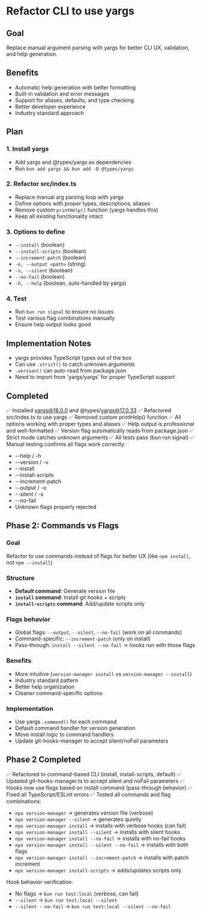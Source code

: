 # Refactor CLI to use yargs

## Goal

Replace manual argument parsing with yargs for better CLI UX, validation, and help generation.

## Benefits

- Automatic help generation with better formatting
- Built-in validation and error messages
- Support for aliases, defaults, and type checking
- Better developer experience
- Industry standard approach

## Plan

### 1. Install yargs

- Add yargs and @types/yargs as dependencies
- Run `bun add yargs && bun add -D @types/yargs`

### 2. Refactor src/index.ts

- Replace manual arg parsing loop with yargs
- Define options with proper types, descriptions, aliases
- Remove custom `printHelp()` function (yargs handles this)
- Keep all existing functionality intact

### 3. Options to define

- `--install` (boolean)
- `--install-scripts` (boolean)
- `--increment-patch` (boolean)
- `-o, --output <path>` (string)
- `-s, --silent` (boolean)
- `--no-fail` (boolean)
- `-h, --help` (boolean, auto-handled by yargs)

### 4. Test

- Run `bun run signal` to ensure no issues
- Test various flag combinations manually
- Ensure help output looks good

## Implementation Notes

- yargs provides TypeScript types out of the box
- Can use `.strict()` to catch unknown arguments
- `.version()` can auto-read from package.json
- Need to import from 'yargs/yargs' for proper TypeScript support

## Completed

✅ Installed yargs@18.0.0 and @types/yargs@17.0.33
✅ Refactored src/index.ts to use yargs
✅ Removed custom printHelp() function
✅ All options working with proper types and aliases
✅ Help output is professional and well-formatted
✅ Version flag automatically reads from package.json
✅ Strict mode catches unknown arguments
✅ All tests pass (bun run signal)
✅ Manual testing confirms all flags work correctly:

- --help / -h
- --version / -v
- --install
- --install-scripts
- --increment-patch
- --output / -o
- --silent / -s
- --no-fail
- Unknown flags properly rejected

## Phase 2: Commands vs Flags

### Goal

Refactor to use commands instead of flags for better UX (like `npm install`, not `npm --install`)

### Structure

- **Default command**: Generate version file
- **`install` command**: Install git hooks + scripts
- **`install-scripts` command**: Add/update scripts only

### Flags behavior

- Global flags: `--output`, `--silent`, `--no-fail` (work on all commands)
- Command-specific: `--increment-patch` (only on install)
- Pass-through: `install --silent --no-fail` → hooks run with those flags

### Benefits

- More intuitive (`version-manager install` vs `version-manager --install`)
- Industry standard pattern
- Better help organization
- Cleaner command-specific options

### Implementation

- Use yargs `.command()` for each command
- Default command handler for version generation
- Move install logic to command handlers
- Update git-hooks-manager to accept silent/noFail parameters

## Phase 2 Completed

✅ Refactored to command-based CLI (install, install-scripts, default)
✅ Updated git-hooks-manager.ts to accept silent and noFail parameters
✅ Hooks now use flags based on install command (pass-through behavior)
✅ Fixed all TypeScript/ESLint errors
✅ Tested all commands and flag combinations:

- `npx version-manager` → generates version file (verbose)
- `npx version-manager --silent` → generates quietly
- `npx version-manager install` → installs with verbose hooks (can fail)
- `npx version-manager install --silent` → installs with silent hooks
- `npx version-manager install --no-fail` → installs with no-fail hooks
- `npx version-manager install --silent --no-fail` → installs with both flags
- `npx version-manager install --increment-patch` → installs with patch increment
- `npx version-manager install-scripts` → adds/updates scripts only

Hook behavior verification:

- No flags → `bun run test:local` (verbose, can fail)
- `--silent` → `bun run test:local --silent`
- `--silent --no-fail` → `bun run test:local --silent --no-fail`
